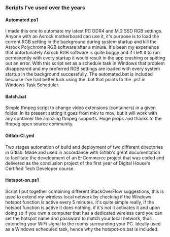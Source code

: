 ### Scripts I've used over the years

#### Automated.ps1

I made this one to automate my latest PC DDR4 and M.2 SSD RGB settings.
Anyone with an Asrock motherboard can use it, it's purpose is to load the current RGB setting in the background during system startup and kill the Asrock Polychrome RGB software after a minute.
It's been my experience that unfortunately Asrock RGB software is quite buggy and if I left it to run permanently with every startup it would result in the app crashing or spitting out an error.
With this script set as a schedule task in Windows that problem disappeared and my preferred RGB settings are loaded with every system startup in the background successfully.
The automated.bat is included because I've had better luck using the .bat that points to the .ps1 in Windows Task Scheduler.

#### Batch.bat

Simple ffmpeg script to change video extensions (containers) in a given folder.
In its present setting it goes from mkv to mov, but it will work with any container the amazing ffmpeg supports.
Huge props and thanks to the ffmpeg open source community.

#### Gitlab-CI.yml

Two stages automation of build and deployment of two different directories in Gitlab.
Made and used in accordance with Gitlab's great documentation to facilitate the development of an E-Commerce project that was coded and delivered as the conclusion project of the first year of Digital House's Certified Tech Developer course.

#### Hotspot-on.ps1

Script I put together combining different StackOverFlow suggestions, this is used to extend my wireless local network by checking if the Windows hotspot function is active every 5 minutes.
It's quite simple really, if the hotspot function is active it does nothing, if it's not it activates it and upon doing so if you own a computer that has a dedicated wireless card you can set the hotspot name and password to match your local network, thus extending your WiFi signal to the rooms surrounding your PC.
Ideally used as a Windows scheduled task, hence why the hotspot-on.bat is included.





